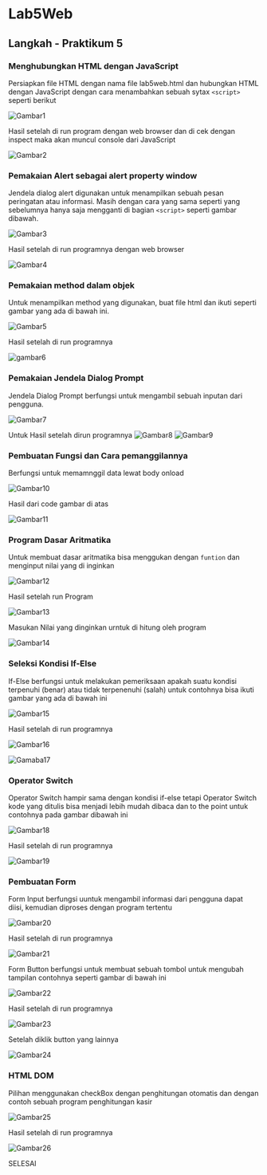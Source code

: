 # Lab5Web
## Langkah - Praktikum 5
### Menghubungkan HTML dengan JavaScript
Persiapkan file HTML dengan nama file lab5web.html dan hubungkan HTML dengan JavaScript dengan cara menambahkan sebuah sytax `<script>` seperti berikut
<p>

![Gambar1](screenshot/Lab5JavaScript.png)<p>
Hasil setelah di run program dengan web browser dan di cek dengan inspect maka akan muncul console dari JavaScript

![Gambar2](screenshot/konsole.png)
<p>

###  Pemakaian Alert sebagai alert property window
Jendela dialog alert digunakan untuk menampilkan sebuah pesan peringatan atau informasi. Masih dengan cara yang sama seperti yang sebelumnya hanya saja mengganti di bagian `<script>` seperti gambar dibawah.<p>

![Gambar3](screenshot/windowsalertcode.png)<p>
Hasil setelah di run programnya dengan web browser<p>

![Gambar4](screenshot/window%20alert.png)<p>

### Pemakaian method dalam objek
Untuk menampilkan method yang digunakan, buat file html dan ikuti seperti gambar yang ada di bawah ini.<p>

![Gambar5](screenshot/methodcode.png)<p>
Hasil setelah di run programnya<p>

![gambar6](screenshot/method.png)

### Pemakaian Jendela Dialog Prompt
Jendela Dialog Prompt berfungsi untuk mengambil sebuah inputan dari pengguna.<p>

![Gambar7](screenshot/promptcode.png)<p>
Untuk Hasil setelah dirun programnya
![Gambar8](screenshot/prompt1.png)
![Gambar9](screenshot/prompt2.png)

### Pembuatan Fungsi dan Cara pemanggilannya
Berfungsi untuk memamnggil data lewat body onload<p>
![Gambar10](screenshot/fungsicode.png)<p>
Hasil dari code gambar di atas<p>
![Gambar11](screenshot/function.png)<p>

### Program Dasar Aritmatika
Untuk membuat dasar aritmatika bisa menggukan dengan `funtion` dan menginput nilai yang di inginkan<p>
![Gambar12](screenshot/operasiartimatikacode.png)<p>
Hasil setelah run Program<p>
![Gambar13](screenshot/buttonaritmethic.png)<p>
Masukan Nilai yang dinginkan urntuk di hitung oleh program<p>
![Gambar14](screenshot/aritmethic.png)<p>

### Seleksi Kondisi If-Else
If-Else berfungsi untuk melakukan pemeriksaan apakah suatu kondisi terpenuhi (benar) atau tidak terpenenuhi (salah) untuk contohnya bisa ikuti gambar yang ada di bawah ini<p>
![Gambar15](screenshot/kondisi(if-else)code.png)<p>
Hasil setelah di run programnya<p>
![Gambar16](screenshot/if-else.png)<p>
![Gamaba17](screenshot/if-else2.png)<p>

### Operator Switch
Operator Switch hampir sama dengan kondisi if-else tetapi Operator Switch kode yang ditulis bisa menjadi lebih mudah dibaca dan to the point untuk contohnya pada gambar dibawah ini<p> 
![Gambar18](screenshot/operatorswitchcode.png)<p>
Hasil setelah di run programnya<p>
![Gambar19](screenshot/outputopswitch.png)<p>

### Pembuatan Form
Form Input berfungsi uuntuk mengambil informasi dari pengguna dapat diisi, kemudian diproses dengan program tertentu<p>
![Gambar20](screenshot/forminputcode.png)<p>
Hasil setelah di run programnya<p>
![Gambar21](screenshot/forminput.png)<p>
<p>
Form Button berfungsi untuk membuat sebuah tombol untuk mengubah tampilan contohnya seperti gambar di bawah ini<p>

![Gambar22](screenshot/formbutton2.png)<p>
Hasil setelah di run programnya<p>
![Gambar23](screenshot/formbuttonoutput.png)<p>
Setelah diklik button yang lainnya<p>
![Gambar24](screenshot/formbuttonoutput2.png)<p>

### HTML DOM
Pilihan menggunakan checkBox dengan penghitungan otomatis dan dengan contoh sebuah program penghitungan kasir<p>
![Gambar25](screenshot/htmldomcode.png)<p>
Hasil setelah di run programnya<p>
![Gambar26](screenshot/htmldom.png)


SELESAI